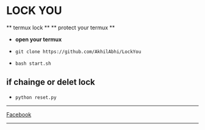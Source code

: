 # LOCK YOU

** termux lock **
** protect your termux **


* **open your termux**
* `git clone https://github.com/AkhilAbhi/LockYou`


* `bash start.sh`


## if chainge or delet lock 
* `python reset.py`
---
[Facebook](https://www.facebook.com/akhil.r.k.372 "facebook")

***